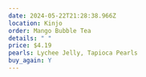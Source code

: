 ```yaml
---
date: 2024-05-22T21:28:38.966Z
location: Kinjo
order: Mango Bubble Tea
details: " "
price: $4.19
pearls: Lychee Jelly, Tapioca Pearls
buy_again: Y
---
```

